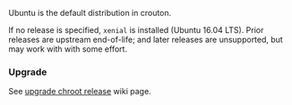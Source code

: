 Ubuntu is the default distribution in crouton.

If no release is specified, `xenial` is installed (Ubuntu 16.04 LTS). Prior releases are upstream end-of-life; and later releases are unsupported, but may work with with some effort.

### Upgrade

See [upgrade chroot release](https://github.com/dnschneid/crouton/wiki/Upgrade-chroot-release) wiki page.